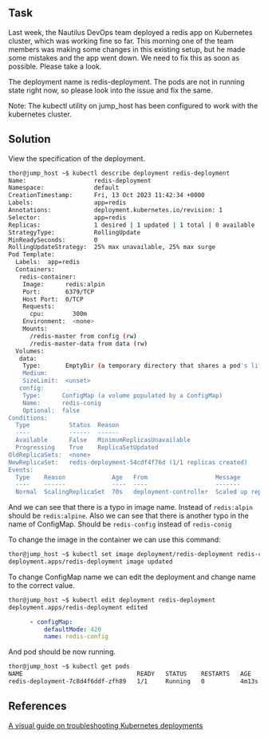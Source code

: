## Task
Last week, the Nautilus DevOps team deployed a redis app on Kubernetes cluster, which was working fine so far. This morning one of the team members was making some changes in this existing setup, but he made some mistakes and the app went down. We need to fix this as soon as possible. Please take a look.

The deployment name is redis-deployment. The pods are not in running state right now, so please look into the issue and fix the same.

Note: The kubectl utility on jump_host has been configured to work with the kubernetes cluster.
## Solution
View the specification of the deployment.

```sh
thor@jump_host ~$ kubectl describe deployment redis-deployment 
Name:                   redis-deployment
Namespace:              default
CreationTimestamp:      Fri, 13 Oct 2023 11:42:34 +0000
Labels:                 app=redis
Annotations:            deployment.kubernetes.io/revision: 1
Selector:               app=redis
Replicas:               1 desired | 1 updated | 1 total | 0 available | 1 unavailable
StrategyType:           RollingUpdate
MinReadySeconds:        0
RollingUpdateStrategy:  25% max unavailable, 25% max surge
Pod Template:
  Labels:  app=redis
  Containers:
   redis-container:
    Image:      redis:alpin
    Port:       6379/TCP
    Host Port:  0/TCP
    Requests:
      cpu:        300m
    Environment:  <none>
    Mounts:
      /redis-master from config (rw)
      /redis-master-data from data (rw)
  Volumes:
   data:
    Type:       EmptyDir (a temporary directory that shares a pod's lifetime)
    Medium:     
    SizeLimit:  <unset>
   config:
    Type:      ConfigMap (a volume populated by a ConfigMap)
    Name:      redis-conig
    Optional:  false
Conditions:
  Type           Status  Reason
  ----           ------  ------
  Available      False   MinimumReplicasUnavailable
  Progressing    True    ReplicaSetUpdated
OldReplicaSets:  <none>
NewReplicaSet:   redis-deployment-54cdf4f76d (1/1 replicas created)
Events:
  Type    Reason             Age   From                   Message
  ----    ------             ----  ----                   -------
  Normal  ScalingReplicaSet  70s   deployment-controller  Scaled up replica set redis-deployment-54cdf4f76d to 1
```

And we can see that there is a typo in image name. Instead of `redis:alpin` should be `redis:alpine`. Also we can see that there is another typo in the name of ConfigMap. Should be `redis-config` instead of `redis-conig`

To change the image in the container we can use this command:

```sh
thor@jump_host ~$ kubectl set image deployment/redis-deployment redis-container=redis:alpine
deployment.apps/redis-deployment image updated
```

To change ConfigMap name we can edit the deployment and change name to the correct value.

```sh
thor@jump_host ~$ kubectl edit deployment redis-deployment 
deployment.apps/redis-deployment edited
```

```yml
      - configMap:
          defaultMode: 420
          name: redis-config
```


And pod should be now running.

```sh
thor@jump_host ~$ kubectl get pods
NAME                                READY   STATUS    RESTARTS   AGE
redis-deployment-7c8d4f6ddf-zfh89   1/1     Running   0          4m13s
```
## References

[A visual guide on troubleshooting Kubernetes deployments](https://learnk8s.io/troubleshooting-deployments)
